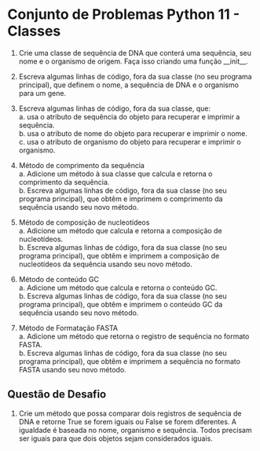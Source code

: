 # Conjunto de Problemas Python 11 - Classes

1. Crie uma classe de sequência de DNA que conterá uma sequência, seu nome e o organismo de origem. Faça isso criando uma função \_\_init\_\_.

2. Escreva algumas linhas de código, fora da sua classe (no seu programa principal), que definem o nome, a sequência de DNA e o organismo para um gene.

3. Escreva algumas linhas de código, fora da sua classe, que:  
  a. usa o atributo de sequência do objeto para recuperar e imprimir a sequência.   
  b. usa o atributo de nome do objeto para recuperar e imprimir o nome.   
  c. usa o atributo de organismo do objeto para recuperar e imprimir o organismo.

4. Método de comprimento da sequência   
  a. Adicione um método à sua classe que calcula e retorna o comprimento da sequência.   
  b. Escreva algumas linhas de código, fora da sua classe (no seu programa principal), que obtêm e imprimem o comprimento da sequência usando seu novo método.

5. Método de composição de nucleotídeos  
  a. Adicione um método que calcula e retorna a composição de nucleotídeos.    
  b. Escreva algumas linhas de código, fora da sua classe (no seu programa principal), que obtêm e imprimem a composição de nucleotídeos da sequência usando seu novo método.

6. Método de conteúdo GC  
  a. Adicione um método que calcula e retorna o conteúdo GC.    
  b. Escreva algumas linhas de código, fora da sua classe (no seu programa principal), que obtêm e imprimem o conteúdo GC da sequência usando seu novo método.

7. Método de Formatação FASTA  
  a. Adicione um método que retorna o registro de sequência no formato FASTA.    
  b. Escreva algumas linhas de código, fora da sua classe (no seu programa principal), que obtêm e imprimem a sequência no formato FASTA usando seu novo método.

## Questão de Desafio

1. Crie um método que possa comparar dois registros de sequência de DNA e retorne True se forem iguais ou False se forem diferentes. A igualdade é baseada no nome, organismo e sequência. Todos precisam ser iguais para que dois objetos sejam considerados iguais.
